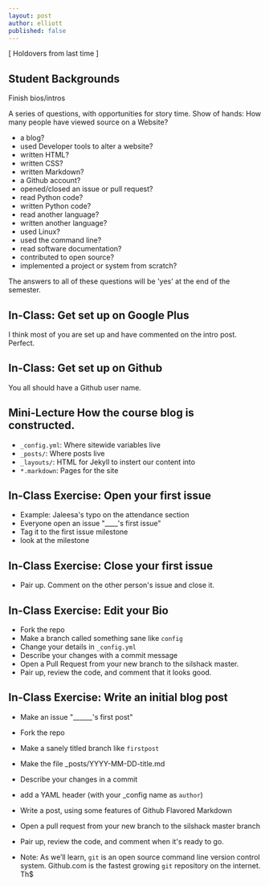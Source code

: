 ```yaml
---
layout: post
author: elliott
published: false
---
```


[ Holdovers from last time ]
## Student Backgrounds

Finish bios/intros

A series of questions, with opportunities for story time.
Show of hands: How many people have viewed source on a Website?

* a blog?
* used Developer tools to alter a website?
* written HTML?
* written CSS?
* written Markdown?
* a Github account?
* opened/closed an issue or pull request?
* read Python code?
* written Python code?
* read another language?
* written another language?
* used Linux?
* used the command line?
* read software documentation?
* contributed to open source?
* implemented a project or system from scratch?

The answers to all of these questions will be 'yes' at the end of the semester.

## In-Class: Get set up on Google Plus
I think most of you are set up and have commented on the intro post.  Perfect.

## In-Class: Get set up on Github
You all should have a Github user name.  

## Mini-Lecture How the course blog is constructed.

* `_config.yml`: Where sitewide variables live
* `_posts/`: Where posts live
* `_layouts/`: HTML for Jekyll to instert our content into
* `*.markdown`: Pages for the site

## In-Class Exercise: Open your first issue

* Example: Jaleesa's typo on the attendance section
* Everyone open an issue "____'s first issue"
* Tag it to the first issue milestone
* look at the milestone

## In-Class Exercise: Close your first issue
* Pair up.  Comment on the other person's issue and close it.

## In-Class Exercise: Edit your Bio
* Fork the repo
* Make a branch called something sane like `config`
* Change your details in `_config.yml`
* Describe your changes with a commit message 
* Open a Pull Request from your new branch to the silshack master.
* Pair up, review the code, and comment that it looks good.

## In-Class Exercise: Write an initial blog post
* Make an issue "______'s first post"
* Fork the repo
* Make a sanely titled branch like `firstpost`
* Make the file _posts/YYYY-MM-DD-title.md
* Describe your changes in a commit
* add a YAML header (with your _config name as `author`)
* Write a post, using some features of Github Flavored Markdown
* Open a pull request from your new branch to the silshack master branch
* Pair up, review the code, and comment when it's ready to go.


* Note: As we’ll learn, `git` is an open source command line version control system.  Github.com is the fastest growing `git` repository on the internet.  Th$


